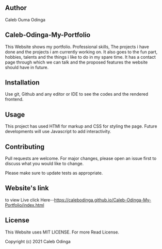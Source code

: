 ## Author
Caleb Ouma Odinga 

## Caleb-Odinga-My-Portfolio
This Website shows my portfolio. Professional skills, The projects i have done and the projects i am currently working on. It also goes to the fun part, hobbies, talents and the things i like to do in my spare time. It has a contact page through which we can talk and the proposed features the website should have in future.

## Installation

Use git, Github and any editor or IDE to see the codes and the rendered frontend.

## Usage

This project has used HTMl for markup and CSS for styling the page.
Future developments will use Javascript to add interactivity.

## Contributing
Pull requests are welcome. For major changes, please open an issue first to discuss what you would like to change.

Please make sure to update tests as appropriate.

## Website's link
to view Live click Here--https://calebodinga.github.io/Caleb-Odinga-My-Portfolio/index.html

## License
This Website uses MIT LICENSE. For more Read License.

Copyright (c) 2021 Caleb Odinga